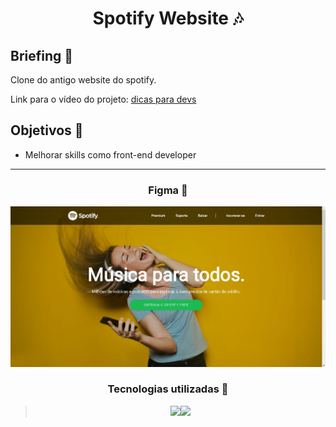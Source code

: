
<h1 align="center"> Spotify Website 🎶 </h1>

## Briefing 📄

Clone do antigo website do spotify.

Link para o vídeo do projeto: [dicas para devs](https://www.youtube.com/watch?v=qjsRinLKiLc)

<h2 align="left"> Objetivos 📌 </h2>

- Melhorar skills como front-end developer

---
<h3 align="center"> Figma 📝 </h3>

<div height="590em"><img src="./CSS/assets/main.png"></div>

<h3 align="center"> Tecnologias utilizadas 🤖 </h3>

> <div align="center"><img src="https://img.shields.io/badge/HTML5-E34F26?style=for-the-badge&logo=html5&logoColor=white"><img src="https://img.shields.io/badge/CSS3-1572B6?style=for-the-badge&logo=css3&logoColor=white"></div>





